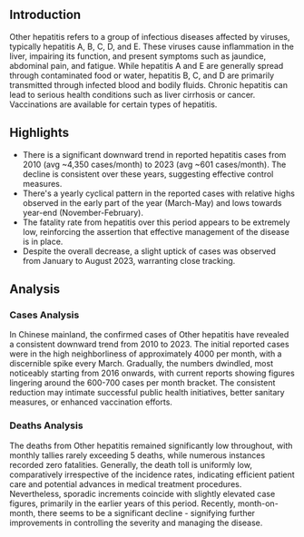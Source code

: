 ## Introduction

Other hepatitis refers to a group of infectious diseases affected by viruses, typically hepatitis A, B, C, D, and E. These viruses cause inflammation in the liver, impairing its function, and present symptoms such as jaundice, abdominal pain, and fatigue. While hepatitis A and E are generally spread through contaminated food or water, hepatitis B, C, and D are primarily transmitted through infected blood and bodily fluids. Chronic hepatitis can lead to serious health conditions such as liver cirrhosis or cancer. Vaccinations are available for certain types of hepatitis.

## Highlights

- There is a significant downward trend in reported hepatitis cases from 2010 (avg ~4,350 cases/month) to 2023 (avg ~601 cases/month). The decline is consistent over these years, suggesting effective control measures. <br/>
- There's a yearly cyclical pattern in the reported cases with relative highs observed in the early part of the year (March-May) and lows towards year-end (November-February). <br/>
- The fatality rate from hepatitis over this period appears to be extremely low, reinforcing the assertion that effective management of the disease is in place.
- Despite the overall decrease, a slight uptick of cases was observed from January to August 2023, warranting close tracking. <br/>

## Analysis

### Cases Analysis

In Chinese mainland, the confirmed cases of Other hepatitis have revealed a consistent downward trend from 2010 to 2023. The initial reported cases were in the high neighborliness of approximately 4000 per month, with a discernible spike every March. Gradually, the numbers dwindled, most noticeably starting from 2016 onwards, with current reports showing figures lingering around the 600-700 cases per month bracket. The consistent reduction may intimate successful public health initiatives, better sanitary measures, or enhanced vaccination efforts.

### Deaths Analysis

The deaths from Other hepatitis remained significantly low throughout, with monthly tallies rarely exceeding 5 deaths, while numerous instances recorded zero fatalities. Generally, the death toll is uniformly low, comparatively irrespective of the incidence rates, indicating efficient patient care and potential advances in medical treatment procedures. Nevertheless, sporadic increments coincide with slightly elevated case figures, primarily in the earlier years of this period. Recently, month-on-month, there seems to be a significant decline - signifying further improvements in controlling the severity and managing the disease.
